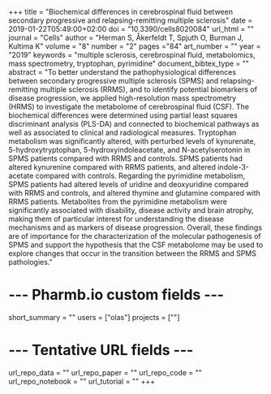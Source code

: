 +++
title = "Biochemical differences in cerebrospinal fluid between secondary progressive and relapsing-remitting multiple sclerosis"
date = 2019-01-22T05:49:00+02:00
doi = "10.3390/cells8020084"
url_html = ""
journal = "Cells"
author = "Herman S, Åkerfeldt T, Spjuth O, Burman J, Kultima K"
volume = "8"
number = "2"
pages ="84"
art_number = ""
year = "2019"
keywords = "multiple sclerosis, cerebrospinal fluid, metabolomics, mass spectrometry, tryptophan, pyrimidine"
document_bibtex_type = ""
abstract = "To better understand the pathophysiological differences between secondary progressive multiple sclerosis (SPMS) and relapsing-remitting multiple sclerosis (RRMS), and to identify potential biomarkers of disease progression, we applied high-resolution mass spectrometry (HRMS) to investigate the metabolome of cerebrospinal fluid (CSF). The biochemical differences were determined using partial least squares discriminant analysis (PLS-DA) and connected to biochemical pathways as well as associated to clinical and radiological measures. Tryptophan metabolism was significantly altered, with perturbed levels of kynurenate, 5-hydroxytryptophan, 5-hydroxyindoleacetate, and N-acetylserotonin in SPMS patients compared with RRMS and controls. SPMS patients had altered kynurenine compared with RRMS patients, and altered indole-3-acetate compared with controls. Regarding the pyrimidine metabolism, SPMS patients had altered levels of uridine and deoxyuridine compared with RRMS and controls, and altered thymine and glutamine compared with RRMS patients. Metabolites from the pyrimidine metabolism were significantly associated with disability, disease activity and brain atrophy, making them of particular interest for understanding the disease mechanisms and as markers of disease progression. Overall, these findings are of importance for the characterization of the molecular pathogenesis of SPMS and support the hypothesis that the CSF metabolome may be used to explore changes that occur in the transition between the RRMS and SPMS pathologies."
# --- Pharmb.io custom fields ---
short_summary = ""
users = ["olas"]
projects = [""]
# --- Tentative URL fields ---
url_repo_data = ""
url_repo_paper = ""
url_repo_code = ""
url_repo_notebook = ""
url_tutorial = ""
+++
